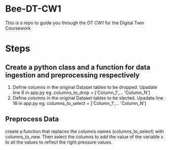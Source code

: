 # Bee-DT-CW1
This is a repo to guide you through the DT CW1 for the Digital Twin Coursework

# Steps
## Create a python class and a function for data ingestion and preprocessing respectively
1. Define columns in the original Dataset tables to be dropped. Upadate line 6 in app.py eg. columns_to_drop = ['Column_1',... 'Column_N']
2. Define columns in the original Dataset tables to be slected. Upadate line 16 in app.py eg. columns_to_select = ['Column_1',... 'Column_N']
## Preprocess Data
create a function that replaces the columns names (columns_to_select) with columns_to_new. Then select the columns to add the value of the variable x to all the values to reflect the right pressure values.
